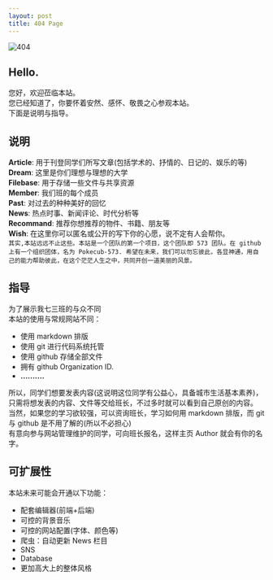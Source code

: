 ```yaml
---
layout: post
title: 404 Page
---
```


![404](https://timgsa.baidu.com/timg?image&quality=80&size=b9999_10000&sec=1496072230811&di=252f07c93595781739a2c153dc7f4e67&imgtype=0&src=http%3A%2F%2Fimg05.tooopen.com%2Fproducts%2F20150120%2F96959687.jpg)

## Hello.

您好，欢迎莅临本站。<br>
您已经知道了，你要怀着安然、感怀、敬畏之心参观本站。<br>
下面是说明与指导。

## 说明

**Article**: 用于刊登同学们所写文章(包括学术的、抒情的、日记的、娱乐的等)<br>
**Dream**:   这里是你们理想与理想的大学<br>
**Filebase**:  用于存储一些文件与共享资源<br>
**Member**:  我们班的每个成员<br>
**Past**:   对过去的种种美好的回忆<br>
**News**:   热点时事、新闻评论、时代分析等<br>
**Recommand**:  推荐你想推荐的物件、书籍、朋友等<br>
**Wish**:  在这里你可以匿名或公开的写下你的心愿，说不定有人会帮你。<br>
`其实,本站远远不止这些。本站是一个团队的第一个项目，这个团队即 573 团队。在 github 上有一个组织团体，名为 Pokecub-573. 希望在未来，我们可以勿忘彼此，各显神通，用自己的能力帮助彼此，在这个茫茫人生之中，共同开创一道美丽的风景。`

## 指导

为了展示我七三班的与众不同<br>
本站的使用与常规网站不同：<br>

* 使用 markdown 排版
* 使用 git 进行代码系统托管
* 使用 github 存储全部文件
* 拥有 github Organization ID.
* **..........**

所以，同学们想要发表内容(这说明这位同学有公益心，具备城市生活基本素养)，只需将想发表的内容、文件等交给班长，不过多时就可以看到自己原创的内容。<br>
当然，如果您的学习欲较强，可以资询班长，学习如何用 markdown 排版，而 git 与 github 是不用了解的(所以不必担心)<br>
有意向参与网站管理维护的同学，可向班长报名，这样主页 Author 就会有你的名字。

## 可扩展性

本站未来可能会开通以下功能：<br>

* 配套编辑器(前端+后端)
* 可控的背景音乐
* 可控的网站配置(字体、颜色等)
* 爬虫：自动更新 News 栏目
* SNS 
* Database
* 更加高大上的整体风格
